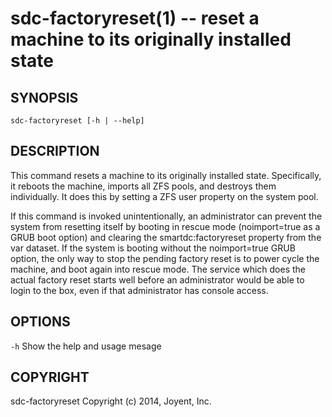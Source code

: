 # sdc-factoryreset(1) -- reset a machine to its originally installed state


## SYNOPSIS

`sdc-factoryreset [-h | --help]`


## DESCRIPTION

This command resets a machine to its originally installed state.  Specifically,
it reboots the machine, imports all ZFS pools, and destroys them individually.
It does this by setting a ZFS user property on the system pool.

If this command is invoked unintentionally, an administrator can prevent the
system from resetting itself by booting in rescue mode (noimport=true as a GRUB
boot option) and clearing the smartdc:factoryreset property from the var
dataset.  If the system is booting without the noimport=true GRUB option, the
only way to stop the pending factory reset is to power cycle the machine, and
boot again into rescue mode.  The service which does the actual factory reset
starts well before an administrator would be able to login to the box, even if
that administrator has console access.


## OPTIONS

`-h`
    Show the help and usage mesage


## COPYRIGHT

sdc-factoryreset Copyright (c) 2014, Joyent, Inc.
